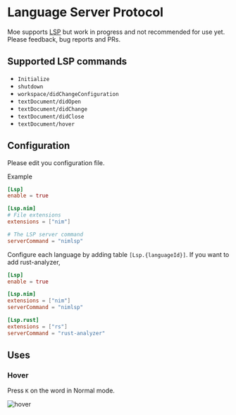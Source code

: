 # Language Server Protocol

Moe supports [LSP](https://microsoft.github.io/language-server-protocol/) but work in progress and not recommended for use yet.
Please feedback, bug reports and PRs.

## Supported LSP commands

- `Initialize`
- `shutdown`
- `workspace/didChangeConfiguration`
- `textDocument/didOpen`
- `textDocument/didChange`
- `textDocument/didClose`
- `textDocument/hover`

## Configuration

Please edit you configuration file.

Example
```toml
[Lsp]
enable = true

[Lsp.nim]
# File extensions
extensions = ["nim"]

# The LSP server command
serverCommand = "nimlsp"
```

Configure each language by adding table `[Lsp.{languageId}]`.
If you want to add rust-analyzer,
```toml
[Lsp]
enable = true

[Lsp.nim]
extensions = ["nim"]
serverCommand = "nimlsp"

[Lsp.rust]
extensions = ["rs"]
serverCommand = "rust-analyzer"
```

## Uses

### Hover

Press `K` on the word in Normal mode.

![hover](https://github.com/fox0430/moe/assets/15966436/9e1f78d7-c52d-4bf7-bb51-7d86659ffeb5)
